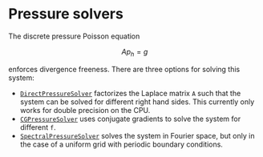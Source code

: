 # Pressure solvers

The discrete pressure Poisson equation
```math
A p_h = g
```
enforces divergence freeness. There are three options for solving this system:

- [`DirectPressureSolver`](@ref) factorizes the Laplace matrix ``A`` such that
  the system can be solved for different right hand sides. This currently
  only works for double precision on the CPU.
- [`CGPressureSolver`](@ref) uses conjugate gradients to solve the system for
  different ``f``.
- [`SpectralPressureSolver`](@ref) solves the system in Fourier space, but only
  in the case of a uniform grid with periodic boundary conditions.
